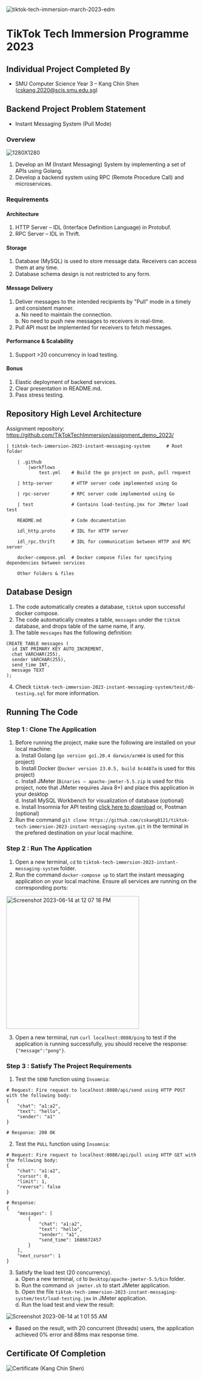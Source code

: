 ![tiktok-tech-immersion-march-2023-edm](https://github.com/cskang0121/tiktok-tech-immersion-2023-instant-messaging-system/assets/79074359/a8d4232a-3a50-41f1-ae05-72123a9a0ebc)
# TikTok Tech Immersion Programme 2023 

## Individual Project Completed By 
* SMU Computer Science Year 3 – Kang Chin Shen (cskang.2020@scis.smu.edu.sg)

## Backend Project Problem Statement
* Instant Messaging System (Pull Mode)

### Overview
![1280X1280](https://github.com/cskang0121/tiktok-tech-immersion-2023-instant-messaging-system/assets/79074359/628c97cc-a328-4456-b91b-c436136f9dac)
1. Develop an IM (Instant Messaging) System by implementing a set of APIs using Golang.
2. Develop a backend system using RPC (Remote Procedure Call) and microservices.

### Requirements

#### Architecture
1. HTTP Server – IDL (Interface Definition Language) in Protobuf.
2. RPC Server – IDL in Thrift. 

#### Storage
1. Database (MySQL) is used to store message data. Receivers can access them at any time.
2. Database schema design is not restricted to any form.

#### Message Delivery
1. Deliver messages to the intended recipients by "Pull" mode in a timely and consistent manner. <br>
  a. No need to maintain the connection. <br>
  b. No need to push new messages to receivers in real-time.
2. Pull API must be implemented for receivers to fetch messages.

#### Performance & Scalability
1. Support >20 concurrency in load testing.

#### Bonus
1. Elastic deployment of backend services.
2. Clear presentation in README.md.
3. Pass stress testing. 

## Repository High Level Architecture

Assignment repository: https://github.com/TikTokTechImmersion/assignment_demo_2023/

```
| tiktok-tech-immersion-2023-instant-messaging-system      # Root folder

    | .github
        |workflows
            test.yml    # Build the go project on push, pull request

    | http-server       # HTTP server code implemented using Go

    | rpc-server        # RPC server code implemented using Go
    
    | test              # Contains load-testing.jmx for JMeter load test

    README.md           # Code documentation
    
    idl_http.proto      # IDL for HTTP server
    
    idl_rpc.thrift      # IDL for communication between HTTP and RPC server
    
    docker-compose.yml  # Docker compose files for specifying dependencies between services

    Other folders & files 
```

## Database Design

1. The code automatically creates a database, ```tiktok``` upon successful docker compose.
2. The code automatically creates a table, ```messages``` under the ```tiktok``` database, and drops table of the same name, if any.
3. The table ```messages``` has the following definition:
```
CREATE TABLE messages (
  id INT PRIMARY KEY AUTO_INCREMENT, 
  chat VARCHAR(255), 
  sender VARCHAR(255), 
  send_time INT, 
  message TEXT
);
```
4. Check ```tiktok-tech-immersion-2023-instant-messaging-system/test/db-testing.sql``` for more information.

## Running The Code

### Step 1 : Clone The Application
1. Before running the project, make sure the following are installed on your local machine: <br>
  a. Install Golang (```go version go1.20.4 darwin/arm64``` is used for this project) <br>
  b. Install Docker (```Docker version 23.0.5, build bc4487a``` is used for this project) <br>
  c. Install JMeter (```Binaries – apache-jmeter-5.5.zip``` is used for this project, note that JMeter requires Java 8+) and place this application in your desktop <br>
  d. Install MySQL Workbench for visualization of database (optional) <br>
  e. Install Insomnia for API testing [click here to download](https://insomnia.rest/download) or, Postman (optional) 
2. Run the command ```git clone https://github.com/cskang0121/tiktok-tech-immersion-2023-instant-messaging-system.git``` in the terminal in the prefered destination on your local machine.

### Step 2 : Run The Application
1. Open a new terminal, ```cd``` to ```tiktok-tech-immersion-2023-instant-messaging-system``` folder.
2. Run the command ```docker-compose up``` to start the instant messaging application on your local machine. Ensure all services are running on the corresponding ports:

<img width="350" alt="Screenshot 2023-06-14 at 12 07 18 PM" src="https://github.com/cskang0121/tiktok-tech-immersion-2023-instant-messaging-system/assets/79074359/919830c4-a7f7-4b76-990d-feb5d1da0cee">

3. Open a new terminal, run ```curl localhost:8080/ping``` to test if the application is running successfully, you should receive the response: ```{"message":"pong"}```.

### Step 3 : Satisfy The Project Requirements
1. Test the ```SEND``` function using ```Insomnia```:
```
# Request: Fire request to localhost:8080/api/send using HTTP POST with the following body:
{
	"chat": "a1:a2",
	"text": "hello",
	"sender": "a1"
}
```
```
# Response: 200 OK
```
2. Test the ```PULL``` function using ```Insomnia```:
```
# Request: Fire request to localhost:8080/api/pull using HTTP GET with the following body:
{
	"chat": "a1:a2",
	"cursor": 0,
	"limit": 1,
	"reverse": false
}
```
```
# Response: 
{
	"messages": [
		{
			"chat": "a1:a2",
			"text": "hello",
			"sender": "a1",
			"send_time": 1686672457
		}
	],
	"next_cursor": 1
}
```
3. Satisfy the load test (20 concurrency). <br>
  a. Open a new terminal, ```cd``` to ```Desktop/apache-jmeter-5.5/bin``` folder. <br>
  b. Run the command ```sh jmeter.sh``` to start JMeter application. <br>
  b. Open the file ```tiktok-tech-immersion-2023-instant-messaging-system/test/load-testing.jmx``` in JMeter application. <br>
  d. Run the load test and view the result:

![Screenshot 2023-06-14 at 1 01 55 AM](https://github.com/cskang0121/tiktok-tech-immersion-2023-instant-messaging-system/assets/79074359/b0d1fdce-6935-4484-9d7e-7f8168472c46)

- Based on the result, with 20 concurrent (threads) users, the application achieved 0% error and 88ms max response time.

## Certificate Of Completion

![Certificate (Kang Chin Shen)](https://github.com/cskang0121/tiktok-tech-immersion-2023-instant-messaging-system/assets/79074359/a15bed91-374f-4e4a-bf39-bfac9c64cd2a)
